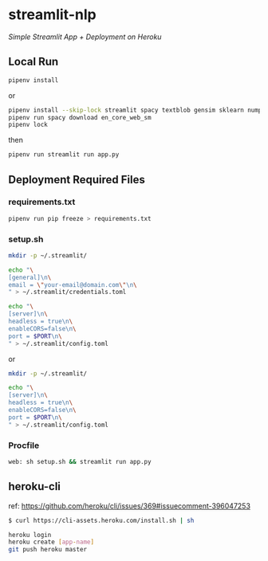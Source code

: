 # streamlit-nlp
*Simple Streamlit App + Deployment on Heroku*

## Local Run

```sh
pipenv install
```

or

```sh
pipenv install --skip-lock streamlit spacy textblob gensim sklearn numpy matplotlib
pipenv run spacy download en_core_web_sm
pipenv lock
```

then

```sh
pipenv run streamlit run app.py
```

## Deployment Required Files

### requirements.txt

```sh
pipenv run pip freeze > requirements.txt
```

### setup.sh

```sh
mkdir -p ~/.streamlit/

echo "\
[general]\n\
email = \"your-email@domain.com\"\n\
" > ~/.streamlit/credentials.toml

echo "\
[server]\n\
headless = true\n\
enableCORS=false\n\
port = $PORT\n\
" > ~/.streamlit/config.toml
```

or

```sh
mkdir -p ~/.streamlit/

echo "\
[server]\n\
headless = true\n\
enableCORS=false\n\
port = $PORT\n\
" > ~/.streamlit/config.toml
```

### Procfile

```sh
web: sh setup.sh && streamlit run app.py
```

## heroku-cli

ref: https://github.com/heroku/cli/issues/369#issuecomment-396047253

```sh
$ curl https://cli-assets.heroku.com/install.sh | sh
```

```sh
heroku login
heroku create [app-name]
git push heroku master
```

